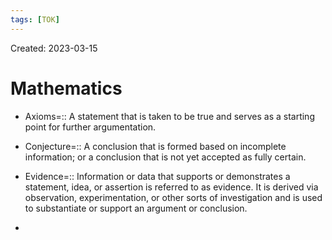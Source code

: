 ```yaml
---
tags: [TOK] 
---
```

Created: 2023-03-15

# Mathematics

- Axioms=:: A statement that is taken to be true and serves as a starting point for further argumentation.
<!--SR:!2023-04-06,2,150-->
- Conjecture=:: A conclusion that is formed based on incomplete information; or a conclusion that is not yet accepted as fully certain.
<!--SR:!2023-04-05,2,170-->
- Evidence=:: Information or data that supports or demonstrates a statement, idea, or assertion is referred to as evidence. It is derived via observation, experimentation, or other sorts of investigation and is used to substantiate or support an argument or conclusion.
<!--SR:!2023-04-05,2,170-->
- 